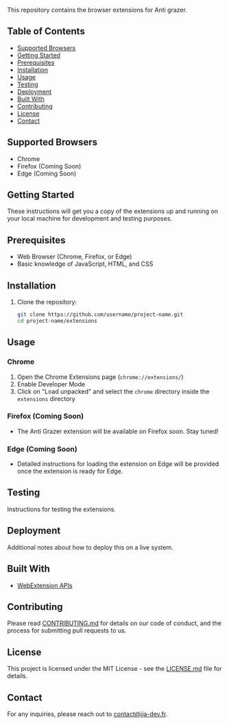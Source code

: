 This repository contains the browser extensions for Anti grazer.

## Table of Contents

- [Supported Browsers](#supported-browsers)
- [Getting Started](#getting-started)
- [Prerequisites](#prerequisites)
- [Installation](#installation)
- [Usage](#usage)
- [Testing](#testing)
- [Deployment](#deployment)
- [Built With](#built-with)
- [Contributing](#contributing)
- [License](#license)
- [Contact](#contact)

## Supported Browsers

- Chrome
- Firefox (Coming Soon)
- Edge (Coming Soon)

## Getting Started

These instructions will get you a copy of the extensions up and running on your local machine for development and testing purposes.

## Prerequisites

- Web Browser (Chrome, Firefox, or Edge)
- Basic knowledge of JavaScript, HTML, and CSS

## Installation

1. Clone the repository:
    ```bash
    git clone https://github.com/username/project-name.git
    cd project-name/extensions
    ```

## Usage

### Chrome
1. Open the Chrome Extensions page (`chrome://extensions/`)
2. Enable Developer Mode
3. Click on "Load unpacked" and select the `chrome` directory inside the `extensions` directory

### Firefox (Coming Soon)
- The Anti Grazer extension will be available on Firefox soon. Stay tuned!

### Edge (Coming Soon)
- Detailed instructions for loading the extension on Edge will be provided once the extension is ready for Edge.

## Testing

Instructions for testing the extensions.

## Deployment

Additional notes about how to deploy this on a live system.

## Built With

- [WebExtension APIs](https://developer.mozilla.org/en-US/docs/Mozilla/Add-ons/WebExtensions)

## Contributing

Please read [CONTRIBUTING.md](CONTRIBUTING.md) for details on our code of conduct, and the process for submitting pull requests to us.

## License

This project is licensed under the MIT License - see the [LICENSE.md](LICENSE.md) file for details.

## Contact

For any inquiries, please reach out to contact@jja-dev.fr.
